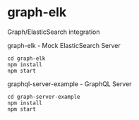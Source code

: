 # graph-elk
Graph/ElasticSearch integration

graph-elk - Mock ElasticSearch Server

```
cd graph-elk
npm install
npm start
```

graphql-server-example - GraphQL Server

```
cd graph-server-example
npm install
npm start
```
